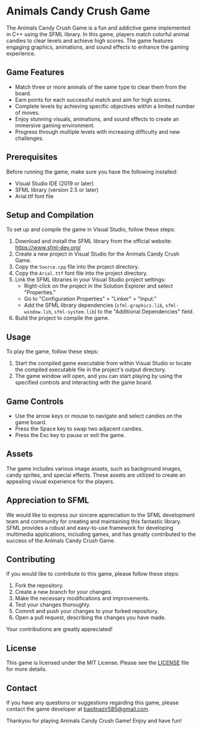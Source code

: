 # Animals Candy Crush Game

The Animals Candy Crush Game is a fun and addictive game implemented in C++ using the SFML library. In this game, players match colorful animal candies to clear levels and achieve high scores. The game features engaging graphics, animations, and sound effects to enhance the gaming experience.

## Game Features

- Match three or more animals of the same type to clear them from the board.
- Earn points for each successful match and aim for high scores.
- Complete levels by achieving specific objectives within a limited number of moves.
- Enjoy stunning visuals, animations, and sound effects to create an immersive gaming environment.
- Progress through multiple levels with increasing difficulty and new challenges.

## Prerequisites

Before running the game, make sure you have the following installed:

- Visual Studio IDE (2019 or later)
- SFML library (version 2.5 or later)
- Arial.ttf font file

## Setup and Compilation

To set up and compile the game in Visual Studio, follow these steps:

1. Download and install the SFML library from the official website: https://www.sfml-dev.org/
2. Create a new project in Visual Studio for the Animals Candy Crush Game.
3. Copy the `Source.cpp` file into the project directory.
4. Copy the `Arial.ttf` font file into the project directory.
5. Link the SFML libraries in your Visual Studio project settings:
   - Right-click on the project in the Solution Explorer and select "Properties."
   - Go to "Configuration Properties" > "Linker" > "Input."
   - Add the SFML library dependencies (`sfml-graphics.lib`, `sfml-window.lib`, `sfml-system.lib`) to the "Additional Dependencies" field.
6. Build the project to compile the game.

## Usage

To play the game, follow these steps:

1. Start the compiled game executable from within Visual Studio or locate the compiled executable file in the project's output directory.
2. The game window will open, and you can start playing by using the specified controls and interacting with the game board.

## Game Controls

- Use the arrow keys or mouse to navigate and select candies on the game board.
- Press the Space key to swap two adjacent candies.
- Press the Esc key to pause or exit the game.

## Assets

The game includes various image assets, such as background images, candy sprites, and special effects. These assets are utilized to create an appealing visual experience for the players.

## Appreciation to SFML

We would like to express our sincere appreciation to the SFML development team and community for creating and maintaining this fantastic library. SFML provides a robust and easy-to-use framework for developing multimedia applications, including games, and has greatly contributed to the success of the Animals Candy Crush Game.

## Contributing

If you would like to contribute to this game, please follow these steps:

1. Fork the repository.
2. Create a new branch for your changes.
3. Make the necessary modifications and improvements.
4. Test your changes thoroughly.
5. Commit and push your changes to your forked repository.
6. Open a pull request, describing the changes you have made.

Your contributions are greatly appreciated!

## License

This game is licensed under the MIT License. Please see the [LICENSE](LICENSE) file for more details.

## Contact

If you have any questions or suggestions regarding this game, please contact the game developer at [basitnazir585@gmail.com](mailto:basitnazir585@gmail.com).

Thankyou for playing Animals Candy Crush Game! Enjoy and have fun!
